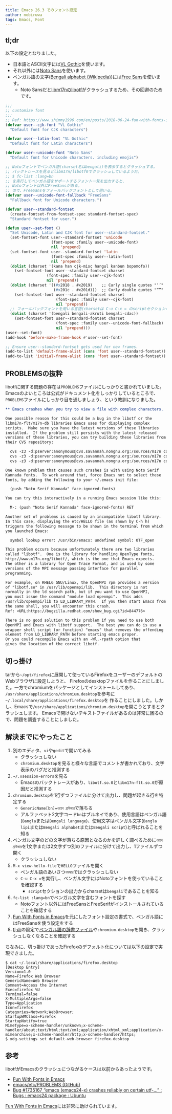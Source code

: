 ```yaml
---
title: Emacs 26.3 でのフォント設定
author: nobiruwa
tags: Emacs, Font
---
```


## tl;dr

以下の設定となりました。

- 日本語とASCII文字には[VL Gothic](http://vlgothic.dicey.org/)を使います。
- それ以外には[Noto Sans](https://fonts.google.com/specimen/Noto+Sans)を使います。
- ベンガル語の文字([Bengali alphabet (Wikipedia)](https://en.wikipedia.org/wiki/Bengali_alphabet))には[Free Sans](https://en.wikipedia.org/wiki/GNU_FreeFont)を使います。
  - Noto Sansだと[libm17nのlibotf](https://www.nongnu.org/m17n/)がクラッシュするため、その回避のためです。

```lisp
;;;
;; customize font
;;;
;; Ref: https://www.shimmy1996.com/en/posts/2018-06-24-fun-with-fonts-in-emacs/
(defvar user--cjk-font "VL Gothic"
  "Default font for CJK characters")

(defvar user--latin-font "VL Gothic"
  "Default font for Latin characters")

(defvar user--unicode-font "Noto Sans"
  "Default font for Unicode characters. including emojis")

;; Notoフォントでベンガル語(charset名はbengali)を表示するとクラッシュする。
;; バックトレースを見るとlibm17n/libotf0でクラッシュしているようだ。
;; $ fc-list :lang=bn
;; を実行してベンガル語をサポートするフォント一覧を出力すると、
;; Notoフォント以外にFreeSansがある。
;; ので、FreeSansをフォールバックフォントとして用いる。
(defvar user--unicode-font-fallback "FreeSans"
  "Fallback font for Unicode characters.")

(defvar user--standard-fontset
  (create-fontset-from-fontset-spec standard-fontset-spec)
  "Standard fontset for user.")

(defun user--set-font ()
  "Set Unicode, Latin and CJK font for user--standard-fontset."
  (set-fontset-font user--standard-fontset 'unicode
                    (font-spec :family user--unicode-font)
                    nil 'prepend)
  (set-fontset-font user--standard-fontset 'latin
                    (font-spec :family user--latin-font)
                    nil 'prepend)
  (dolist (charset '(kana han cjk-misc hangul kanbun bopomofo))
    (set-fontset-font user--standard-fontset charset
                  (font-spec :family user--cjk-font)
                  nil 'prepend))
  (dolist (charset '((#x2018 . #x2019)    ;; Curly single quotes "‘’"
                     (#x201c . #x201d)))  ;; Curly double quotes "“”"
    (set-fontset-font user--standard-fontset charset
                      (font-spec :family user--cjk-font)
                      nil 'prepend))
  ;; フォールバックフォントを用いる言語(charsetは C-u C-x = のscriptセクションの名前を用いる)
  (dolist (charset '(bengali bengali-akruti bengali-cdac))
    (set-fontset-font user--standard-fontset charset
                      (font-spec :family user--unicode-font-fallback)
                      nil 'prepend)))
(user--set-font)
(add-hook 'before-make-frame-hook #'user--set-font)

;; Ensure user--standard-fontset gets used for new frames.
(add-to-list 'default-frame-alist (cons 'font user--standard-fontset))
(add-to-list 'initial-frame-alist (cons 'font user--standard-fontset))
```

## PROBLEMSの抜粋

libotfに関する問題の存在は`PROBLEMS`ファイルにしっかりと書かれていました。
Emacsのよいところは公式がドキュメント化をしっかりしているところで、`PROBLEMS`ファイルにしっかり目を通しましょう、という教訓になりました。

```org
** Emacs crashes when you try to view a file with complex characters.

One possible reason for this could be a bug in the libotf or the
libm17n-flt/m17n-db libraries Emacs uses for displaying complex
scripts.  Make sure you have the latest versions of these libraries
installed.  If the problem still persists with the latest released
versions of these libraries, you can try building these libraries from
their CVS repository:

  cvs -z3 -d:pserver:anonymous@cvs.savannah.nongnu.org:/sources/m17n co libotf
  cvs -z3 -d:pserver:anonymous@cvs.savannah.nongnu.org:/sources/m17n co m17n-db
  cvs -z3 -d:pserver:anonymous@cvs.savannah.nongnu.org:/sources/m17n co m17n-lib

One known problem that causes such crashes is with using Noto Serif
Kannada fonts.  To work around that, force Emacs not to select these
fonts, by adding the following to your ~/.emacs init file:

  (push "Noto Serif Kannada" face-ignored-fonts)

You can try this interactively in a running Emacs session like this:

  M-: (push "Noto Serif Kannada" face-ignored-fonts) RET

Another set of problems is caused by an incompatible libotf library.
In this case, displaying the etc/HELLO file (as shown by C-h h)
triggers the following message to be shown in the terminal from which
you launched Emacs:

  symbol lookup error: /usr/bin/emacs: undefined symbol: OTF_open

This problem occurs because unfortunately there are two libraries
called "libotf".  One is the library for handling OpenType fonts,
http://www.m17n.org/libotf/, which is the one that Emacs expects.
The other is a library for Open Trace Format, and is used by some
versions of the MPI message passing interface for parallel
programming.

For example, on RHEL6 GNU/Linux, the OpenMPI rpm provides a version
of "libotf.so" in /usr/lib/openmpi/lib.  This directory is not
normally in the ld search path, but if you want to use OpenMPI,
you must issue the command "module load openmpi".  This adds
/usr/lib/openmpi/lib to LD_LIBRARY_PATH.  If you then start Emacs from
the same shell, you will encounter this crash.
Ref: <URL:https://bugzilla.redhat.com/show_bug.cgi?id=844776>

There is no good solution to this problem if you need to use both
OpenMPI and Emacs with libotf support.  The best you can do is use a
wrapper shell script (or function) "emacs" that removes the offending
element from LD_LIBRARY_PATH before starting emacs proper.
Or you could recompile Emacs with an -Wl,-rpath option that
gives the location of the correct libotf.
```

## 切っ掛け

tarから`~/opt/firefox`に展開して使っているFirefoxをユーザーのデフォルトのWebブラウザに設定しようと、
Firefoxのdesktopファイルを作ることにしました。一方でchromiumをパッケージとしてインストールしてあり、
`/usr/share/applications/chromium.desktop`を参考に`~/.local/share/applications/firefox.desktop`を
作ることにしました。しかし、Emacsで`/usr/share/applications/chromium.desktop`を開こうとするとクラッシュします。
Emacsで開けないテキストファイルがあるのは非常に困るので、問題を調査することにしました。

## 解決までにやったこと

1. 別のエディタ、`vi`や`gedit`で開いてみる
   - クラッシュしない
   - `chromium.desktop`を見ると様々な言語でコメントが書かれており、文字表示のバグだと推測する
1. `~/.xsession-errors`を見る
   - Emacsのバックトレースがあり、`libotf.so.0`と`libm17n-flt.so.0`が原因だと推測する
1. `chromium.desktop`を1行ずつファイルに分けて出力し、問題が起きる行を特定する
   - `GenericName[bn]=ওয়েব ব্রাউজার`で落ちる
   - アルファベット2文字コード`bn`はブルネイであり、使用言語はベンガル語(`Bangla`または`Bengali language`)、使用文字はベンガル文字(`Bangla lipi`または`Bengali alphabet`または`Bengali script`)と呼ばれることを知る
1. ベンガル文字のどの文字が落ちる原因となるのかを詳しく調べるために`ওয়েব ব্রাউজার`を1文字または2文字ずつ別のファイルに分けて出力し、1ファイルずつ開く
   - クラッシュしない
1. `M-x view-hello-file`で`HELLO`ファイルを開く
   - ベンガル語のあいさつ`নমস্কার`ではクラッシュしない
   - `C-u C-x =`を実行し、ベンガル文字にはNotoフォントを使っていることを確認する
     - `script`セクションの出力からcharsetは`bengali`であることを知る
1. `fc-list :lang=bn`でベンガル文字を含むフォントを探す
   - Notoフォント以外にはFreeSansとFreeSerifがインストールされていることを確認する
1. [Fun With Fonts in Emacs](https://www.shimmy1996.com/en/posts/2018-06-24-fun-with-fonts-in-emacs/)を元にしたフォント設定の書式で、ベンガル語にはFreeSansを使う設定をする
1. [tl;dr](#tldr)の設定で[ベンガル語の辞書ファイル](https://github.com/MinhasKamal/BengaliDictionary/blob/master/BengaliDictionary_17.txt)や`chromium.desktop`を開き、クラッシュしなくなることを確認する

ちなみに、切っ掛けであったFirefoxのデフォルト化については以下の設定で実現できました。

```console
$ cat ~/.local/share/applications/firefox.desktop
[Desktop Entry]
Version=1.0
Name=Firefox Web Browser
GenericName=Web Browser
Comment=Access the Internet
Exec=firefox %U
Terminal=false
X-MultipleArgs=false
Type=Application
Icon=firefox
Categories=Network;WebBrowser;
StartupWMClass=Firefox
StartupNotify=true
MimeType=x-scheme-handler/unknown;x-scheme-handler/about;text/html;text/xml;application/xhtml_xml;application/x-mimearchive;x-scheme-handler/http;x-scheme-handler/https;
$ xdg-settings set default-web-browser firefox.desktop
```

## 参考

libotfがEmacsのクラッシュにつながるケースは以前からあったようです。

- [Fun With Fonts in Emacs](https://www.shimmy1996.com/en/posts/2018-06-24-fun-with-fonts-in-emacs/)
- [emacs/etc/PROBLEMS (GitHub)](https://github.com/emacs-mirror/emacs/blob/master/etc/PROBLEMS)
- [Bug #1735167 “emacs (emacs24-x) crashes reliably on certain utf-...” : Bugs : emacs24 package : Ubuntu](https://bugs.launchpad.net/ubuntu/+source/emacs24/+bug/1735167)

[Fun With Fonts in Emacs](https://www.shimmy1996.com/en/posts/2018-06-24-fun-with-fonts-in-emacs/)には非常に助けられています。
